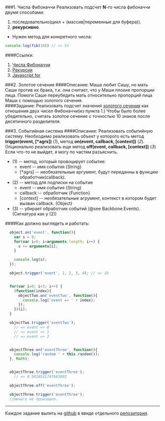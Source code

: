 ###1. Числа Фибоначчи
Реализовать подсчет **N**-го числа фибоначчи двумя способами:
 1. последовательно(цикл + (массив|переменные для буфера)).
 2. **рекурсивно**.

 - Нужен метод для конкретного числа:
````javascript
console.log(fib(10)) // => 55
````

####Ссылки:
1. [Числа Фибоначчи](https://ru.wikipedia.org/wiki/%D0%A7%D0%B8%D1%81%D0%BB%D0%B0_%D0%A4%D0%B8%D0%B1%D0%BE%D0%BD%D0%B0%D1%87%D1%87%D0%B8)
2. [Рекурсия](https://ru.wikipedia.org/wiki/%D0%A0%D0%B5%D0%BA%D1%83%D1%80%D1%81%D0%B8%D1%8F#.D0.92_.D0.BF.D1.80.D0.BE.D0.B3.D1.80.D0.B0.D0.BC.D0.BC.D0.B8.D1.80.D0.BE.D0.B2.D0.B0.D0.BD.D0.B8.D0.B8)
3. [Javascript for](https://developer.mozilla.org/en-US/docs/Web/JavaScript/Reference/Statements/for)

###2. Золотое сечение
####Описание:
  Маша любит Сашу, но мать Саши против их брака, т.к. она считает, что у Маши плохие пропорции лица. Помоги Саше переубедить мать относительно пропорций лица Маши с помощью золотого сечения.  
####Задание:
Реализовать подсчет значения [золотого сечения](https://ru.wikipedia.org/wiki/%D0%97%D0%BE%D0%BB%D0%BE%D1%82%D0%BE%D0%B5_%D1%81%D0%B5%D1%87%D0%B5%D0%BD%D0%B8%D0%B5) как отношения двух чисел Фибоначчи(из пункта 1.)
Чтобы было более убедительно, считать золотое сечение с точностью 10 знаков после десятичного разделителя.

###3. Событийная система
####Описание:
  Реализовать событийную систему.
  Необходимо реализовать объект у которого есть метод **trigger(event, [\*agrs])** (*1*),
  метод **on(event, callback, [context])** (*2*).
  Опционально реализовать еще метод **off(event, callback, [context])** (*3*)
  Если что-то не выйдет, я могу по частям разъяснить.

  - (1) -- метод, который провоцирует событие:
    * event -- имя события {String}
    * [\*agrs] -- необязательные аргумент, будут переданны в функцию обработчик(callback).
  - (2) -- метод для подписки на событие
    * event -- имя события {String}
    * callback -- обработчик {Function}
    * [context] -- необязательные агрумент, контекст в котором будет вызван callback. {Object}
  - (3) -- убирает обработчик событий (@see Backbone.Events). (Сигнатура как у (2))

####Как должно выглядеть и работать:
````javascript
  object.on('event', function(){
    var s = 0;
    for(var i=0; i<arguments.length; i++) {
      s += arguments[i];
    }

    console.log(s);
  });

  object.trigger('event', 1, 2, 3, 4); // => 10


  for(var i=0; i<3; i++) {
    (function(index){
      objectTwo.on('eventTwo', function(){
        console.log('event => ' + index);
      });
    })(i);
  }

  objectTwo.trigger('eventTwo');
    // => event => 0
    // => event => 1
    // => event => 2


  objectThree.on('eventThree', function(){
    console.log('random ' + this.random());
  }, Math);


  objectThree.trigger('eventThree');
    // => 0.5828531747683883

  objectThree.off('eventThree');

  objectThree.trigger('eventThree');
  //Ничего не произошло.
````


-----------------
Каждое задание вылить на [github](https://github.com/) в ввиде отдельного [репозитория](https://help.github.com/articles/create-a-repo/).
